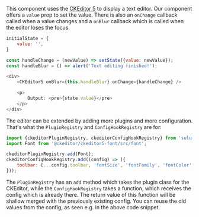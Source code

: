 This component uses the [CKEditor 5](https://ckeditor.com/ckeditor-5/) to display a text editor. Our component offers a
`value` prop to set the value. There is also an `onChange` callback called when a value changes and a `onBlur` callback
which is called when the editor loses the focus.

```javascript
initialState = {
    value: '',
}

const handleChange = (newValue) => setState({value: newValue});
const handleBlur = () => alert('Text editing finished!');

<div>
    <CKEditor5 onBlur={this.handleBlur} onChange={handleChange} />

    <p>
        Output: <pre>{state.value}</pre>
    </p>
</div>
```

The editor can be extended by adding more plugins and more configuration. That's what the `PluginRegistry` and
`ConfigHookRegistry` are for:

```javascript
import {ckeditorPluginRegistry, ckeditorConfigHookRegistry} from 'sulu-admin-bundle/containers';
import Font from '@ckeditor/ckeditor5-font/src/font';

ckeditorPluginRegistry.add(Font);
ckeditorConfigHookRegistry.add((config) => ({
    toolbar: [...config.toolbar, 'fontSize', 'fontFamily', 'fontColor', 'fontBackgroundColor'],
}));
```

The `PluginRegistry` has an `add` method which takes the plugin class for the CKEditor, while the `ConfigHookRegistry`
takes a function, which receives the config which is already there. The return value of this function will be shallow
merged with the previously existing config. You can reuse the old values from the config, as seen e.g. in the above code
snippet.
